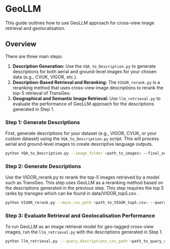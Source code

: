 # GeoLLM

This guide outlines how to use GeoLLM approach for cross-view image retrieval and geolocalisation.

## Overview

There are three main steps:
1. **Description Generation:** Use the `VQA_to_Description.py` to generate descriptions for both aerial and ground-level images for your chosen data (e.g., CVUK, VIGOR, etc.).
2. **Description-Based Retrieval and Reranking:** The `VIGOR_rerank.py` is a reranking method that uses cross-view image descriptions to rerank the top-5 retrieval of TransGeo.
3. **Geographical and Semantic Image Retrieval:** Use `llm_retrieval.py` to evaluate the performance of GeoLLM approach for the descriptions generated in Step 1.

### Step 1: Generate Descriptions
First, generate descriptions for your dataset (e.g., VIGOR, CVUK, or your custom dataset) using the `VQA_to_Description.py` script. This will process aerial and ground-level images to create descriptive language outputs.

```bash
python VQA_to_Description.py --image_folder <path_to_images> --final_output_csv <path_to_output_csv>
```
### Step 2: Generate Descriptions
Use the VIGOR_rerank.py to rerank the top-5 images retrieved by a model such as TransGeo. This step uses GeoLLM as a reranking method based on the descriptions generated in the previous step. This step requires the top 5 ranks by transgeo which can be found in data/VIGOR_top5.csv .

```bash
python VIGOR_rerank.py --main_csv_path <path_to_VIGOR_top5.csv> --query_csv_path <path_to_query_csv> --satellite_csv_path <path_to_satellite_csv> --top_k 5
```
### Step 3: Evaluate Retrieval and Geolocalisation Performance 
To run GeoLLM as an image retrieval model for geo-tagged cross-view images, run the `llm_retrieval.py` with the descriptions generated in Step 1.

```bash
python llm_retrieval.py ---query_descriptions_csv_path <path_to_query_csv> --satellite_description_csv_path <path_to_satellite_csv> --top_k <number_of_top_matches> --distance_threshold <max_distance_in_km>
```
